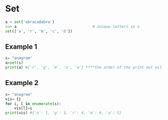 # Set
```python
a = set('abracadabra')
>>> a                                  # unique letters in a
set(['a', 'r', 'b', 'c', 'd'])
```
## Example 1
```python 
s= "anagram"
a=set(s)
print(a) #{'r', 'g', 'm', 'n', 'a'} ****the order of the print out will be different each time!!
```
## Example 2
```python
s= "anagram"
vis= {}
for i, l in enumerate(s):
	vis[l]=i 
print(vis) #{'n': 1, 'g': 3, 'r': 4, 'm': 6, 'a': 5}

